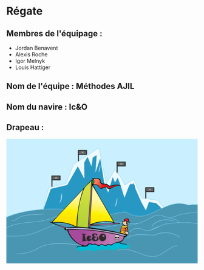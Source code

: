 # Régate

## Membres de l'équipage :
* Jordan Benavent
* Alexis Roche
* Igor Melnyk
* Louis Hattiger

## Nom de l'équipe : Méthodes AJIL

## Nom du navire : Ic&O

## Drapeau :
![alt tag](flag.png)

